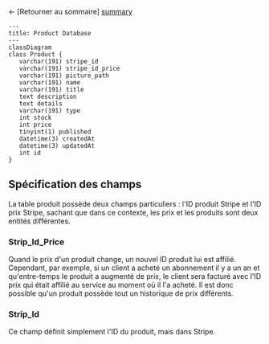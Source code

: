 ← [Retourner au sommaire] [summary]



```mermaid
---
title: Product Database
---
classDiagram
class Product {
   varchar(191) stripe_id
   varchar(191) stripe_id_price
   varchar(191) picture_path
   varchar(191) name
   varchar(191) title
   text description
   text details
   varchar(191) type
   int stock
   int price
   tinyint(1) published
   datetime(3) createdAt
   datetime(3) updatedAt
   int id
}

```

## Spécification des champs

La table produit possède deux champs particuliers : l'ID produit Stripe et l'ID prix Stripe, sachant que dans ce contexte, les prix et les produits sont deux entités différentes.

### Strip_Id_Price
Quand le prix d'un produit change, un nouvel ID produit lui est affilié. Cependant, par exemple, si un client a acheté un abonnement il y a un an et qu'entre-temps le produit a augmenté de prix, le client sera facturé avec l'ID prix qui était affilié au service au moment où il l'a acheté. Il est donc possible qu'un produit possède tout un historique de prix différents.

### Strip_Id
Ce champ définit simplement l'ID du produit, mais dans Stripe.


[summary]: ../../README.md
